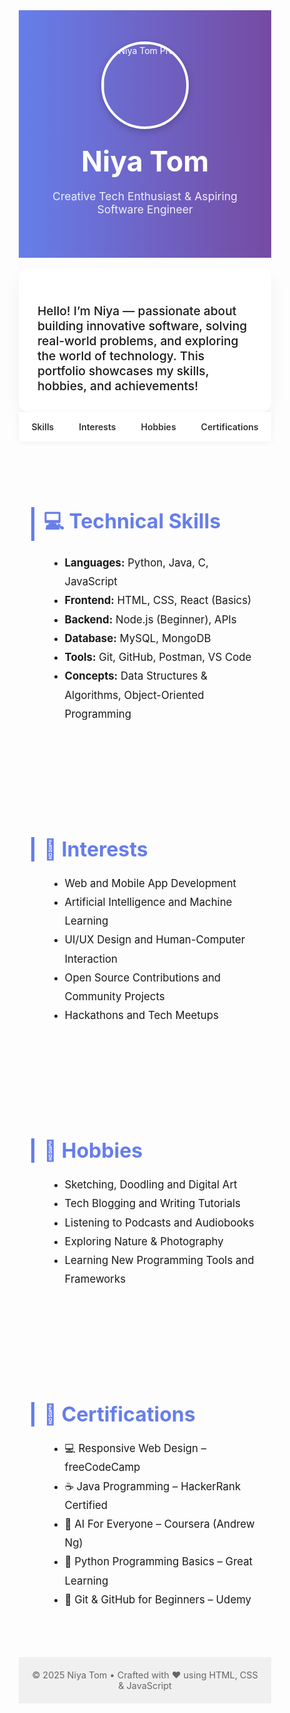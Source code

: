 <html lang="en">
<head>
  <meta charset="UTF-8" />
  <meta name="viewport" content="width=device-width, initial-scale=1.0"/>
  <title>Niya Tom | Portfolio</title>
  <link rel="preconnect" href="https://fonts.googleapis.com">
  <link href="https://fonts.googleapis.com/css2?family=Poppins:wght@400;600;700&display=swap" rel="stylesheet">
  <style>
    * {
      box-sizing: border-box;
      scroll-behavior: smooth;
    }

    body {
      margin: 0;
      font-family: 'Poppins', sans-serif;
      background-color: #f9f9ff;
      color: #333;
    }

    header {
      background: linear-gradient(to right, #667eea, #764ba2);
      color: white;
      padding: 50px 20px;
      text-align: center;
    }

    header img {
      width: 140px;
      height: 140px;
      border-radius: 50%;
      border: 4px solid white;
      margin-bottom: 15px;
      box-shadow: 0 4px 12px rgba(0,0,0,0.2);
    }

    header h1 {
      font-size: 2.8rem;
      margin: 10px 0 5px;
    }

    header p {
      font-size: 1.1rem;
      opacity: 0.9;
    }

    nav {
      display: flex;
      justify-content: center;
      flex-wrap: wrap;
      background: white;
      box-shadow: 0 2px 10px rgba(0,0,0,0.05);
      position: sticky;
      top: 0;
      z-index: 1000;
    }

    nav a {
      padding: 15px 20px;
      color: #333;
      text-decoration: none;
      font-weight: 600;
      transition: 0.3s;
    }

    nav a:hover {
      color: #667eea;
    }

    section {
      max-width: 1000px;
      margin: auto;
      padding: 60px 20px;
    }

    section h2 {
      font-size: 2rem;
      color: #667eea;
      margin-bottom: 20px;
      border-left: 5px solid #667eea;
      padding-left: 15px;
    }

    ul {
      margin-left: 25px;
      line-height: 1.8;
      font-size: 1.05rem;
    }

    footer {
      background: #f0f0f0;
      padding: 20px;
      text-align: center;
      font-size: 0.9rem;
      color: #666;
    }

    .intro-box {
      background: #ffffff;
      padding: 30px;
      margin-top: -40px;
      box-shadow: 0 10px 25px rgba(0,0,0,0.05);
      border-radius: 15px;
      max-width: 900px;
      margin-left: auto;
      margin-right: auto;
    }

    .intro-box h3 {
      font-weight: 500;
      font-size: 1.2rem;
      margin-bottom: 0;
    }

    @media (max-width: 768px) {
      header h1 {
        font-size: 2rem;
      }

      nav a {
        padding: 10px;
        font-size: 0.95rem;
      }

      section {
        padding: 40px 20px;
      }
    }
  </style>
</head>
<body>

  <header>
    <img src="https://media.licdn.com/dms/image/v2/D4D03AQFa1wWLzarUHQ/profile-displayphoto-shrink_200_200/profile-displayphoto-shrink_200_200/0/1725599283818?e=2147483647&v=beta&t=VDqi8SfUQE1rcX5BklZOKOzTrl9cXWCALvpGUytpdoI" alt="Niya Tom Profile">
    <h1>Niya Tom</h1>
    <p>Creative Tech Enthusiast & Aspiring Software Engineer</p>
  </header>

  <div class="intro-box">
    <h3>Hello! I’m Niya — passionate about building innovative software, solving real-world problems, and exploring the world of technology. This portfolio showcases my skills, hobbies, and achievements!</h3>
  </div>

  <nav>
    <a href="#skills">Skills</a>
    <a href="#interests">Interests</a>
    <a href="#hobbies">Hobbies</a>
    <a href="#certifications">Certifications</a>
  </nav>

  <section id="skills">
    <h2>💻 Technical Skills</h2>
    <ul>
      <li><strong>Languages:</strong> Python, Java, C, JavaScript</li>
      <li><strong>Frontend:</strong> HTML, CSS, React (Basics)</li>
      <li><strong>Backend:</strong> Node.js (Beginner), APIs</li>
      <li><strong>Database:</strong> MySQL, MongoDB</li>
      <li><strong>Tools:</strong> Git, GitHub, Postman, VS Code</li>
      <li><strong>Concepts:</strong> Data Structures & Algorithms, Object-Oriented Programming</li>
    </ul>
  </section>

  <section id="interests">
    <h2>📌 Interests</h2>
    <ul>
      <li>Web and Mobile App Development</li>
      <li>Artificial Intelligence and Machine Learning</li>
      <li>UI/UX Design and Human-Computer Interaction</li>
      <li>Open Source Contributions and Community Projects</li>
      <li>Hackathons and Tech Meetups</li>
    </ul>
  </section>

  <section id="hobbies">
    <h2>🎨 Hobbies</h2>
    <ul>
      <li>Sketching, Doodling and Digital Art</li>
      <li>Tech Blogging and Writing Tutorials</li>
      <li>Listening to Podcasts and Audiobooks</li>
      <li>Exploring Nature & Photography</li>
      <li>Learning New Programming Tools and Frameworks</li>
    </ul>
  </section>

  <section id="certifications">
    <h2>📜 Certifications</h2>
    <ul>
      <li>💻 Responsive Web Design – freeCodeCamp</li>
      <li>☕ Java Programming – HackerRank Certified</li>
      <li>🧠 AI For Everyone – Coursera (Andrew Ng)</li>
      <li>🐍 Python Programming Basics – Great Learning</li>
      <li>📂 Git & GitHub for Beginners – Udemy</li>
    </ul>
  </section>

  <footer>
    © 2025 Niya Tom • Crafted with ❤️ using HTML, CSS & JavaScript
  </footer>

</body>
</html>
